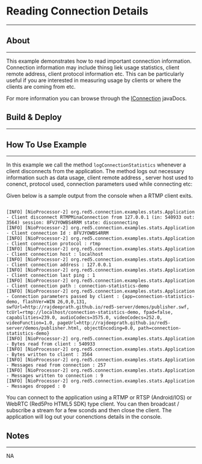 # Reading Connection Details
---


## About
---

This example demonstrates how to read important connection information. Connection information may include thinsg liek usage statistics, client remote address, client protocol information etc. This can be particularly useful if you are interested in measuring usage by clients or where the clients are coming from etc.

For more information you can browse through the [IConnection](#http://red5.org/javadoc/red5-server-common/index.html?org/red5/server/api/class-use/IConnection.html) javaDocs.


## Build & Deploy
---






## How To Use Example
---

In this example we call the method `logConnectionStatistics` whenever a client disconnects from the application. The method logs out necessary information such as data usage, client remote address , server host used to conenct, protocol used, connection parameters used while connecting etc:


Given below is a sample output from the console when a RTMP client exits.

```

[INFO] [NioProcessor-2] org.red5.connection.examples.stats.Application - Client disconnect RTMPMinaConnection from 127.0.0.1 (in: 540933 out: 3564) session: 8FVJYOWBS4RRM state: disconnecting
[INFO] [NioProcessor-2] org.red5.connection.examples.stats.Application - Client connection Id : 8FVJYOWBS4RRM
[INFO] [NioProcessor-2] org.red5.connection.examples.stats.Application - Client connection protocol : rtmp
[INFO] [NioProcessor-2] org.red5.connection.examples.stats.Application - Client connection host : localhost
[INFO] [NioProcessor-2] org.red5.connection.examples.stats.Application - Client connection address : 127.0.0.1
[INFO] [NioProcessor-2] org.red5.connection.examples.stats.Application - Client connection last ping : 1
[INFO] [NioProcessor-2] org.red5.connection.examples.stats.Application - Client connection path : connection-statistics-demo
[INFO] [NioProcessor-2] org.red5.connection.examples.stats.Application - Connection parameters passed by client : {app=connection-statistics-demo, flashVer=WIN 26,0,0,131, swfUrl=http://rajdeeprath.github.io/red5-server/demos/publisher.swf, tcUrl=rtmp://localhost/connection-statistics-demo, fpad=false, capabilities=239.0, audioCodecs=3575.0, videoCodecs=252.0, videoFunction=1.0, pageUrl=http://rajdeeprath.github.io/red5-server/demos/publisher.html, objectEncoding=0.0, path=connection-statistics-demo}
[INFO] [NioProcessor-2] org.red5.connection.examples.stats.Application - Bytes read from client : 540933
[INFO] [NioProcessor-2] org.red5.connection.examples.stats.Application - Bytes written to client : 3564
[INFO] [NioProcessor-2] org.red5.connection.examples.stats.Application - Messages read from connection : 257
[INFO] [NioProcessor-2] org.red5.connection.examples.stats.Application - Messages written to connection : 9
[INFO] [NioProcessor-2] org.red5.connection.examples.stats.Application - Messages dropped : 0

```


You can connect to the application using a RTMP or RTSP (Android/IOS) or WebRTC (Red5Pro HTML5 SDK) type client. You can then broadcast / subscribe a stream for a few sconds and then close the client. The application will log out your conenctions details in the console.



## Notes
---

NA
